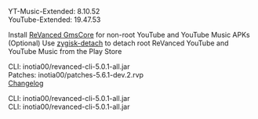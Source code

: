 YT-Music-Extended: 8.10.52  
YouTube-Extended: 19.47.53  

Install [ReVanced GmsCore](https://github.com/ReVanced/GmsCore/releases/latest) for non-root YouTube and YouTube Music APKs  
(Optional) Use [zygisk-detach](https://github.com/j-hc/zygisk-detach/releases/latest) to detach root ReVanced YouTube and YouTube Music from the Play Store
  
CLI: inotia00/revanced-cli-5.0.1-all.jar  
Patches: inotia00/patches-5.6.1-dev.2.rvp  
[Changelog](https://github.com/inotia00/revanced-patches/releases/tag/v5.6.1-dev.2)

CLI: inotia00/revanced-cli-5.0.1-all.jar  
CLI: inotia00/revanced-cli-5.0.1-all.jar    
